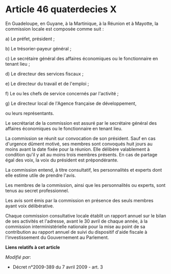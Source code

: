 # Article 46 quaterdecies X

En Guadeloupe, en Guyane, à la Martinique, à la Réunion et à Mayotte, la commission locale est composée comme suit :

a) Le préfet, président ;

b) Le trésorier-payeur général ;

c) Le secrétaire général des affaires économiques ou le fonctionnaire en tenant lieu ;

d) Le directeur des services fiscaux ;

e) Le directeur du travail et de l'emploi ;

f) Le ou les chefs de service concernés par l'activité ;

g) Le directeur local de l'Agence française de développement,

ou leurs représentants.

Le secrétariat de la commission est assuré par le secrétaire général des affaires économiques ou le fonctionnaire en tenant
lieu.

La commission se réunit sur convocation de son président. Sauf en cas d'urgence dûment motivé, ses membres sont convoqués
huit jours au moins avant la date fixée pour la réunion. Elle délibère valablement à condition qu'il y ait au moins trois
membres présents. En cas de partage égal des voix, la voix du président est prépondérante.

La commission entend, à titre consultatif, les personnalités et experts dont elle estime utile de prendre l'avis.

Les membres de la commission, ainsi que les personnalités ou experts, sont tenus au secret professionnel.

Les avis sont émis par la commission en présence des seuls membres ayant voix délibérative.

Chaque commission consultative locale établit un rapport annuel sur le bilan de ses activités et l'adresse, avant le 30 avril
de chaque année, à la commission interministérielle nationale pour la mise au point de sa contribution au rapport annuel de
suivi du dispositif d'aide fiscale à l'investissement du Gouvernement au Parlement.

**Liens relatifs à cet article**

_Modifié par_:

  - Décret n°2009-389 du 7 avril 2009 - art. 3
